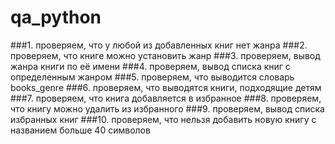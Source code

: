 # qa_python
###1. проверяем, что у любой из добавленных книг нет жанра
###2. проверяем, что книге можно установить жанр
###3. проверяем, вывод жанра книги по её имени
###4. проверяем, вывод списка книг с определенным жанром
###5. проверяем, что выводится словарь books_genre
###6. проверяем, что выводятся книги, подходящие детям
###7. проверяем, что книга добавляется в избранное
###8. проверяем, что книгу можно удалить из избранного
###9. проверяем, вывод списка избранных книг
###10. проверяем, что нельзя добавить новую книгу с названием больше 40 символов
